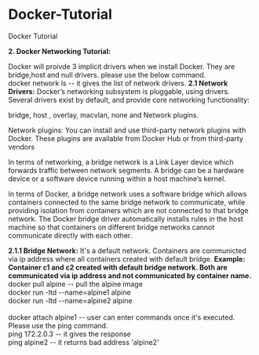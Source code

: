 # Docker-Tutorial
Docker Tutorial


**2. Docker Networking Tutorial:**

Docker will proivde 3 implicit drivers when we install Docker. They are bridge,host and null drivers. please use the below command.
<br>
docker network ls -- it gives the list of network drivers.
**2.1 Network Drivers:**
      Docker’s networking subsystem is pluggable, using drivers. Several drivers exist by default, and provide core networking            functionality:

   bridge, host , overlay, macvlan, none and Network plugins.

   Network plugins: You can install and use third-party network plugins with Docker. These plugins are available from Docker Hub or from  third-party vendors


   In terms of networking, a bridge network is a Link Layer device which forwards traffic between network segments. A bridge can be a  hardware device or a software device running within a host machine’s kernel.

In terms of Docker, a bridge network uses a software bridge which allows containers connected to the same bridge network to communicate, while providing isolation from containers which are not connected to that bridge network. The Docker bridge driver automatically installs rules in the host machine so that containers on different bridge networks cannot communicate directly with each other.

**2.1.1 Bridge Network:** It's a default network. Containers are communicted via ip address where all containers created with default bridge.
**Example:** **Container c1 and c2 created with default bridge network. Both are communicated via ip address and not communicated by container name.**
<br>
docker pull alpine -- pull the alpine image
<br>
docker run -ltd --name=alpine1 alpine
<br>
docker run -ltd --name=alpine2 alpine
<br>
<br>
docker attach alpine1 -- user can enter commands once it's executed. Please use the ping command.
<br>
ping 172.2.0.3 -- it gives the response
<br>
ping alpine2 -- it returns bad address 'alpine2'
